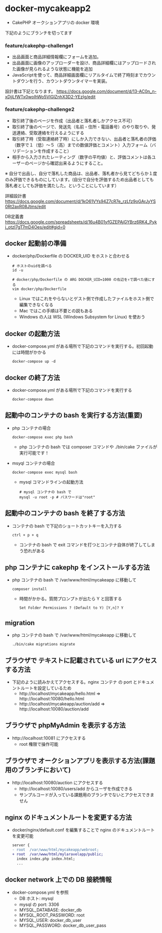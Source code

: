 # docker-mycakeapp2

- CakePHP オークションアプリの docker 環境

下記のようにブランチを切ってます
### feature/cakephp-challenge1
- 出品画面と商品詳細情報欄にフォームを追加。
- 出品画面に画像のアップローダーを設け、商品詳細欄にはアップロードされた画像が見られるような状態に機能を追加
- JavaScriptを使って、商品詳細画面欄にリアルタイムで終了時刻までカウントダウンを行う、カウントダウンタイマーを実装。

設計書は下記となります。
https://docs.google.com/document/d/13-AC0n_n-xDjjLfWTx0woIhWo5VIGlZnhX3D2-YEzIg/edit

### feature/cakephp-challenge2
- 取引終了後のページを作成（出品者と落札者しかアクセス不可）
- 取引終了後のページで、発送先（名前・住所・電話番号）のやり取りや、発送連絡、受取連絡を行えるようにする
- 取引終了時（受取連絡終了時）にしか入力できない、出品者と落札者の評価（数字で１（低）〜５（高）までの数値評価とコメント）入力フォーム（バリデーションを作成すること）
- 相手から入力されたレーティング（数字の平均値）と、評価コメントは各ユーザーのページから確認出来るようにすること。

※ 自分で出品し、自分で落札した商品は、出品者、落札者から見てどちらか１度のみ評価できるものにしています。(自分で自分を評価するため出品者としても落札者としても評価を満たした。ということにしています）

詳細設計書
https://docs.google.com/document/d/1kO61VYs94Z7cR7e_rzLfz9oGArJyYS0Rt2axR08Jtms/edit

DB定義書
https://docs.google.com/spreadsheets/d/16u4B01yfGZEPAjGYBrz6RK4_Pykj_otzI7gT7mD4Oes/edit#gid=0

## docker 起動前の準備

- docker/php/Dockerfile の DOCKER_UID をホストと合わせる

  ```
  # ホストのuidを調べる
  id -u

  # docker/php/Dockerfile の ARG DOCKER_UID=1000 の右辺を↑で調べた値にする
  vim docker/php/Dockerfile
  ```

  - Linux ではこれをやらないとゲスト側で作成したファイルをホスト側で編集できなくなる
  - Mac ではこの手順は不要との説もある
  - Windows の人は WSL (Windows Subsystem for Linux) を使おう

## docker の起動方法

- docker-compose.yml がある場所で下記のコマンドを実行する。初回起動には時間がかかる

  ```
  docker-compose up -d
  ```

## docker の終了方法

- docker-compose.yml がある場所で下記のコマンドを実行する

  ```
  docker-compose down
  ```

## 起動中のコンテナの bash を実行する方法(重要)

- php コンテナの場合

  ```
  docker-compose exec php bash
  ```

  - php コンテナの bash では composer コマンドや ./bin/cake ファイルが実行可能です！

- msyql コンテナの場合

  ```
  docker-compose exec mysql bash
  ```

  - mysql コマンドラインの起動方法

    ```
    # mysql コンテナの bash で
    mysql -u root -p # パスワードは"root"
    ```

## 起動中のコンテナの bash を終了する方法

- コンテナの bash で下記のショートカットキーを入力する

  ```
  ctrl + p + q
  ```

  - コンテナの bash で exit コマンドを打つとコンテナ自体が終了してしまう恐れがある

## php コンテナに cakephp をインストールする方法

- php コンテナの bash で /var/www/html/mycakeapp に移動して

  ```
  composer install
  ```

  - 時間がかかる。質問プロンプトが出たら Y と回答する

    ```
    Set Folder Permissions ? (Default to Y) [Y,n]? Y
    ```

## migration

- php コンテナの bash で /var/www/html/mycakeapp に移動して

  ```
  ./bin/cake migrations migrate
  ```

## ブラウザで テキストに記載されている url にアクセスする方法

- 下記のように読みかえてアクセスする。nginx コンテナ の port とドキュメントルートを設定しているため
  - http://localhost/mycakeapp/hello.html ⇒ http://localhost:10080/hello.html
  - http://localhost/mycakeapp/auction/add ⇒ http://localhost:10080/auction/add

## ブラウザで phpMyAdmin を表示する方法

- http://localhost:10081 にアクセスする
  - root 権限で操作可能

## ブラウザで オークションアプリを表示する方法(課題用のブランチにおいて)

- http://localhost:10080/auction にアクセスする
  - http://localhost:10080/users/add からユーザを作成できる
  - サンプルコードが入っている課題用のブランチでないとアクセスできません

## nginx のドキュメントルートを変更する方法

- docker/nginx/default.conf を編集することで nginx のドキュメントルートを変更可能

  ```diff
  server {
  - root  /var/www/html/mycakeapp/webroot;
  + root  /var/www/html/mylaravelapp/public;
    index index.php index.html;
    ...
  ```

## docker network 上での DB 接続情報

- docker-compose.yml を参照
  - DB ホスト: mysql
  - mysql の port: 3306
  - MYSQL_DATABASE: docker_db
  - MYSQL_ROOT_PASSWORD: root
  - MYSQL_USER: docker_db_user
  - MYSQL_PASSWORD: docker_db_user_pass
